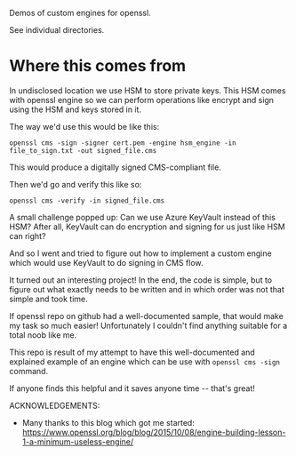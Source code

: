 Demos of custom engines for openssl.

See individual directories.

# Where this comes from

In undisclosed location we use HSM to store private keys.
This HSM comes with openssl engine so we can perform operations
like encrypt and sign using the HSM and keys stored in it.

The way we'd use this would be like this:

```
openssl cms -sign -signer cert.pem -engine hsm_engine -in file_to_sign.txt -out signed_file.cms
```

This would produce a digitally signed CMS-compliant file.

Then we'd go and verify this like so:

```
openssl cms -verify -in signed_file.cms
```


A small challenge popped up: Can we use Azure KeyVault instead
of this HSM? After all, KeyVault can do encryption and signing
for us just like HSM can right?

And so I went and tried to figure out how to implement a
custom engine which would use KeyVault to do signing in CMS
flow.

It turned out an interesting project! In the end, the code
is simple, but to figure out what exactly needs to be written
and in which order was not that simple and took time.

If openssl repo on github had a well-documented sample, that
would make my task so much easier! Unfortunately I couldn't
find anything suitable for a total noob like me.

This repo is result of my attempt to have this well-documented
and explained example of an engine which can be use with
`openssl cms -sign` command.

If anyone finds this helpful and it saves anyone time -- that's great!

ACKNOWLEDGEMENTS:

- Many thanks to this blog which got me started:
  https://www.openssl.org/blog/blog/2015/10/08/engine-building-lesson-1-a-minimum-useless-engine/



